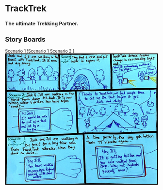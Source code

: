 # TrackTrek
### The ultimate Trekking Partner.

## Story Boards
Scenario 1
[!Scenario 1](img/Picture1.png)
Scenario 2
[![Scenario 2](img/Picture2.png)

